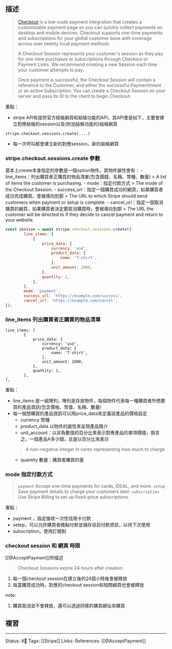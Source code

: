 
## 描述
> [Checkout](https://stripe.com/payments/checkout) is a low-code payment integration that creates a customizable payment page so you can quickly collect payments on desktop and mobile devices. Checkout supports one-time payments and subscriptions for your global customer base with coverage across over twenty local payment methods

> A Checkout Session represents your customer's session as they pay for one-time purchases or subscriptions through Checkout or Payment Links. We recommend creating a new Session each time your customer attempts to pay.
> 
> Once payment is successful, the Checkout Session will contain a reference to the Customer, and either the successful PaymentIntent or an active Subscription. You can create a Checkout Session on your server and pass its ID to the client to begin Checkout.


重點：
- stripe API有提供官方結帳網頁和結帳功能的API，其API會是如下，主要會建立對應結帳的session以及(附加結帳功能的)結帳網頁
```
stripe.checkout.sessions.create(....)
```
- 每一次呼叫都會建立新的對應session、新的結帳網頁
### stripe.checkout.sessions.create 參數

 基本上create本身指定的參數是一個option物件，其物件屬性會有：
 	- line_items：列出購買者正購買的物品清單(包含價錢、名稱、幣種、數量)
	> A list of items the customer is purchasing.
	- mode：指定付款方式
	> The mode of the Checkout Session.
	- success_url：指定一個購買成功的網頁，如果購買者成功完成購買，會被導向到那
	> The URL to which Stripe should send customers when payment or setup is complete.
	- cancel_url：指定一個取消購買的網頁，如果購買者決定要取消購買時，會被導向到那
	> The URL the customer will be directed to if they decide to cancel payment and return to your website.
```js
const session = await stripe.checkout.sessions.create({
		line_items: [
			{
				price_data: {
					currency: 'usd',
					product_data: {
						name: 'T-shirt',
					},
					unit_amount: 2000,
				},
				quantity: 1,
			},
		],
		mode: 'payment',
		success_url: 'https://example.com/success',
		cancel_url: 'https://example.com/cancel',
});
```


### line_items 列出購買者正購買的物品清單
```
line_items: [
		{
			price_data: {
				currency: 'usd',
				product_data: {
					name: 'T-shirt',
				},
				unit_amount: 2000,
			},
			quantity: 1,
		},
],

```
重點：
- line_items 是一組陣列，陣列是存放物件，每個物件代表每一種購買者所想要買的產品資訊(包含價格、幣值、名稱、數量)
- 每一個想購買的產品資訊可以用price_data來定義該產品的價格設定
	- currency 幣種
	- product_data 以物件的屬性來呈現產品簡介
	- unit_account：以非負數值的百分比來表示對應產品的單項價錢，換言之，一個產品A多少錢，且是以百分比來表示
	> A non-negative integer in cents representing how much to charge
	- quantity 數量：購買者購買的量
### mode 指定付款方式
> `payment` Accept one-time payments for cards, iDEAL, and more.
> `setup` Save payment details to charge your customers later.
> `subscription` Use Stripe Billing to set up fixed-price subscriptions.

重點：
- payment ，指定接收一次性信用卡付款
- setep，可以允許購買者晚點付款並儲存目前付款資訊，以待下次使用
- subscription，使用訂閱制



### checkout session 和 網頁 時限
[[@AcceptPayment]]所描述
> Checkout Sessions expire 24 hours after creation.


1. 每一個checkout session在建立後的24個小時後會被釋放
2. 每當購買成功時，對應的checkout session和相關網頁也會被釋放


note:
1. 購買取消並不會釋放，還可以透過同樣的購買網址來購買


## 複習


---
Status: #🌱 
Tags:
[[Stripe]]
Links:
References:
[[@AcceptPayment]]